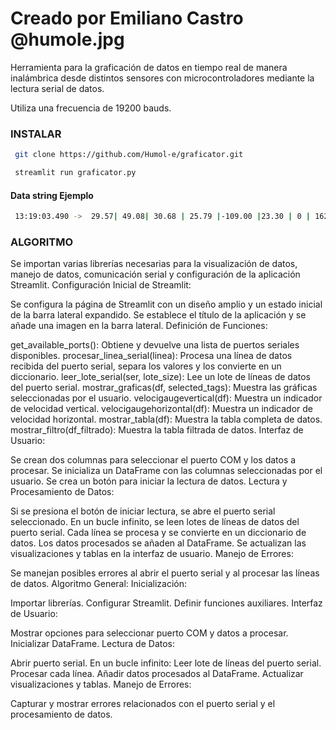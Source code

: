# Creado por Emiliano Castro @humole.jpg

Herramienta para la graficación de datos en tiempo real de manera inalámbrica desde distintos sensores con microcontroladores mediante la lectura serial de datos.

Utiliza una frecuencia de 19200 bauds.

### INSTALAR

```bash
 git clone https://github.com/Humol-e/graficator.git
```
```bash
 streamlit run graficator.py
```
#### Data string Ejemplo
```bash
 13:19:03.490 ->  29.57| 49.08| 30.68 | 25.79 |-109.00 |23.30 | 0 | 162 |  -0.35 | 32.52 |17.21 |-4.88 |-28.99 |90.31 |-11.43 |-33.10 |90.79 |-14.94 |959
```


### ALGORITMO 
Se importan varias librerías necesarias para la visualización de datos, manejo de datos, comunicación serial y configuración de la aplicación Streamlit.
Configuración Inicial de Streamlit:

Se configura la página de Streamlit con un diseño amplio y un estado inicial de la barra lateral expandido.
Se establece el título de la aplicación y se añade una imagen en la barra lateral.
Definición de Funciones:

get_available_ports(): Obtiene y devuelve una lista de puertos seriales disponibles.
procesar_linea_serial(linea): Procesa una línea de datos recibida del puerto serial, separa los valores y los convierte en un diccionario.
leer_lote_serial(ser, lote_size): Lee un lote de líneas de datos del puerto serial.
mostrar_graficas(df, selected_tags): Muestra las gráficas seleccionadas por el usuario.
velocigaugevertical(df): Muestra un indicador de velocidad vertical.
velocigaugehorizontal(df): Muestra un indicador de velocidad horizontal.
mostrar_tabla(df): Muestra la tabla completa de datos.
mostrar_filtro(df_filtrado): Muestra la tabla filtrada de datos.
Interfaz de Usuario:

Se crean dos columnas para seleccionar el puerto COM y los datos a procesar.
Se inicializa un DataFrame con las columnas seleccionadas por el usuario.
Se crea un botón para iniciar la lectura de datos.
Lectura y Procesamiento de Datos:

Si se presiona el botón de iniciar lectura, se abre el puerto serial seleccionado.
En un bucle infinito, se leen lotes de líneas de datos del puerto serial.
Cada línea se procesa y se convierte en un diccionario de datos.
Los datos procesados se añaden al DataFrame.
Se actualizan las visualizaciones y tablas en la interfaz de usuario.
Manejo de Errores:

Se manejan posibles errores al abrir el puerto serial y al procesar las líneas de datos.
Algoritmo General:
Inicialización:

Importar librerías.
Configurar Streamlit.
Definir funciones auxiliares.
Interfaz de Usuario:

Mostrar opciones para seleccionar puerto COM y datos a procesar.
Inicializar DataFrame.
Lectura de Datos:

Abrir puerto serial.
En un bucle infinito:
Leer lote de líneas del puerto serial.
Procesar cada línea.
Añadir datos procesados al DataFrame.
Actualizar visualizaciones y tablas.
Manejo de Errores:

Capturar y mostrar errores relacionados con el puerto serial y el procesamiento de datos.
